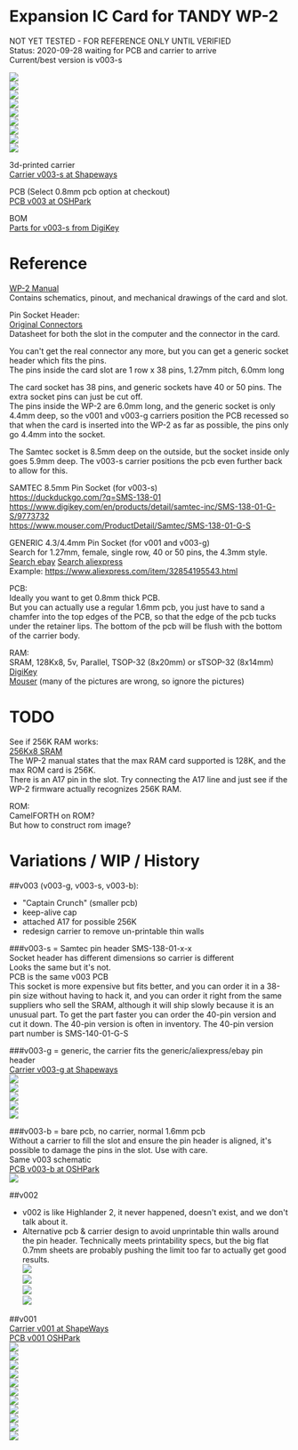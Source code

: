 # Expansion IC Card for TANDY WP-2

NOT YET TESTED - FOR REFERENCE ONLY UNTIL VERIFIED  
Status: 2020-09-28 waiting for PCB and carrier to arrive  
Current/best version is v003-s  

![](WP-2_IC_Card_v003_1.jpg)  
![](WP-2_IC_Card_v003_2.jpg)  
![](WP-2_IC_Card_v003_3.jpg)  
![](WP-2_IC_Card_v003_4.jpg)  
![](WP-2_IC_Card_v003-s_1.jpg)  
![](WP-2_IC_Card_v003-s_2.jpg)  
![](WP-2_IC_Card_v003-s_3.jpg)  
![](WP-2_IC_Card_v003-s_4.jpg)  
![](PCB/WP-2_IC_Card_v003.svg)  

3d-printed carrier  
[Carrier v003-s at Shapeways](https://shpws.me/Si2L)  

PCB (Select 0.8mm pcb option at checkout)  
[PCB v003 at OSHPark](https://oshpark.com/shared_projects/5IXVjO6N)  

BOM  
[Parts for v003-s from DigiKey](https://www.digikey.com/short/zw2vwc)


# Reference
[WP-2 Manual](https://archive.org/search.php?query=Tandy%20WP-2)  
Contains schematics, pinout, and mechanical drawings of the card and slot.

Pin Socket Header:  
[Original Connectors](ref/JC20-B38S-F1.pdf)  
Datasheet for both the slot in the computer and the connector in the card.  

You can't get the real connector any more, but you can get a generic socket header which fits the pins.  
The pins inside the card slot are 1 row x 38 pins, 1.27mm pitch, 6.0mm long

The card socket has 38 pins, and generic sockets have 40 or 50 pins. The extra socket pins can just be cut off.  
The pins inside the WP-2 are 6.0mm long, and the generic socket is only 4.4mm deep, so the v001 and v003-g carriers position the PCB recessed so that when the card is inserted into the WP-2 as far as possible, the pins only go 4.4mm into the socket.  

The Samtec socket is 8.5mm deep on the outside, but the socket inside only goes 5.9mm deep. The v003-s carrier positions the pcb even further back to allow for this.  

SAMTEC 8.5mm Pin Socket (for v003-s)  
<https://duckduckgo.com/?q=SMS-138-01>  
<https://www.digikey.com/en/products/detail/samtec-inc/SMS-138-01-G-S/9773732>  
<https://www.mouser.com/ProductDetail/Samtec/SMS-138-01-G-S>  

GENERIC 4.3/4.4mm Pin Socket (for v001 and v003-g)  
Search for 1.27mm, female, single row, 40 or 50 pins, the 4.3mm style.
[Search ebay](https://ebay.com/sch/i.html?_nkw=1.27mm+header+female)
[Search aliexpress](https://www.aliexpress.com/wholesale?SearchText=1.27mm+female)  
Example: <https://www.aliexpress.com/item/32854195543.html>

PCB:  
Ideally you want to get 0.8mm thick PCB.  
But you can actually use a regular 1.6mm pcb, you just have to sand a chamfer into the top edges of the PCB, so that the edge of the pcb tucks under the retainer lips. The bottom of the pcb will be flush with the bottom of the carrier body.

RAM:  
SRAM, 128Kx8, 5v, Parallel, TSOP-32 (8x20mm) or sTSOP-32 (8x14mm)  
[DigiKey](https://www.digikey.com/short/zw38nv)  
[Mouser](https://mou.sr/2GcUWHl) (many of the pictures are wrong, so ignore the pictures)  

# TODO  
See if 256K RAM works:  
[256Kx8 SRAM](https://www.mouser.com/ProductDetail/Alliance-Memory/AS6C2008A-55STIN)  
The WP-2 manual states that the max RAM card supported is 128K, and the max ROM card is 256K.  
There is an A17 pin in the slot. Try connecting the A17 line and just see if the WP-2 firmware actually recognizes 256K RAM.  

ROM:  
CamelFORTH on ROM?  
But how to construct rom image?  

# Variations / WIP / History  
##v003 (v003-g, v003-s, v003-b):  
* "Captain Crunch" (smaller pcb)  
* keep-alive cap  
* attached A17 for possible 256K  
* redesign carrier to remove un-printable thin walls  

###v003-s = Samtec pin header SMS-138-01-x-x  
Socket header has different dimensions so carrier is different  
Looks the same but it's not.  
PCB is the same v003 PCB  
This socket is more expensive but fits better, and you can order it in a 38-pin size without having to hack it, and you can order it right from the same suppliers who sell the SRAM, although it will ship slowly because it is an unusual part. To get the part faster you can order the 40-pin version and cut it down. The 40-pin version is often in inventory. The 40-pin version part number is SMS-140-01-G-S  

###v003-g = generic, the carrier fits the generic/aliexpress/ebay pin header  
[Carrier v003-g at Shapeways](https://shpws.me/Sib8)  
![](WP-2_IC_Card_v003-g_1.jpg)  
![](Carrier_v003-g_1.jpg)  
![](WP-2_IC_Card_v003-g_2.jpg)  
![](WP-2_IC_Card_v003-g_4.jpg)  
![](WP-2_IC_Card_v003-g_3.jpg)  

###v003-b = bare pcb, no carrier, normal 1.6mm pcb  
Without a carrier to fill the slot and ensure the pin header is aligned, it's possible to damage the pins in the slot. Use with care.  
Same v003 schematic  
[PCB v003-b at OSHPark](https://oshpark.com/shared_projects/ZoP4Znqc)  
![](WP-2_IC_Card_v003-b_1.jpg)  

##v002  
* v002 is like Highlander 2, it never happened, doesn't exist, and we don't talk about it.  
* Alternative pcb & carrier design to avoid unprintable thin walls around the pin header. Technically meets printability specs, but the big flat 0.7mm sheets are probably pushing the limit too far to actually get good results.  
![](PCB_v002_1.jpg)  
![](Carrier_v002_45mm_1.jpg)  
![](Carrier_v002_45mm_2.jpg)  
![](Carrier_v002_45mm_3.jpg)  

##v001  
[Carrier v001 at ShapeWays](https://shpws.me/ShPo)  
[PCB v001 OSHPark](https://oshpark.com/shared_projects/7Gr3WoFh)  
![](WP-2_IC_Card_v001_1.jpg)  
![](WP-2_IC_Card_v001_2.jpg)  
![](WP-2_IC_Card_v001_3.jpg)  
![](WP-2_IC_Card_v001_4.jpg)  
![](WP-2_IC_Card_v001_5.jpg)  
![](WP-2_IC_Card_v001_6.jpg)  
![](WP-2_IC_Card_v001_7.jpg)  
![](WP-2_IC_Card_v001_8.jpg)  
![](WP-2_IC_Card_v001_9.jpg)  
![](WP-2_IC_Card_Carrier_v001_1.jpg)  
![](PCB/WP-2_IC_Card_RAM_v001.svg)  

